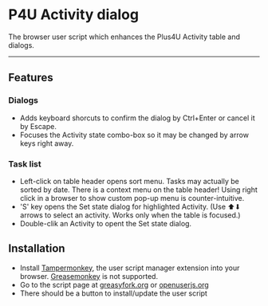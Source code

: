 # P4U Activity dialog

The browser user script which enhances the Plus4U Activity table and dialogs.

***

## Features

### Dialogs

- Adds keyboard shorcuts to confirm the dialog by Ctrl+Enter or cancel it by Escape.
- Focuses the Activity state combo-box so it may be changed by arrow keys right away.

### Task list

- Left-click on table header opens sort menu. Tasks may actually be sorted by date. There is a context menu on the table header! Using right click in a browser to show custom pop-up menu is counter-intuitive.
- 'S' key opens the Set state dialog for highlighted Activity. (Use ⬆⬇ arrows to select an activity. Works only when the table is focused.)
- Double-clik an Activity to opent the Set state dialog.

## Installation

- Install [Tampermonkey](https://tampermonkey.net), the user script manager
 extension into your browser. [Greasemonkey](https://www.greasespot.net) is not supported. 
- Go to the script page at [greasyfork.org](https://greasyfork.org/en/scripts/372738-p4u-activity-dialog) or [openuserjs.org](https://openuserjs.org/scripts/bubblefoil/p4u-activity-dialog)
- There should be a button to install/update the user script
